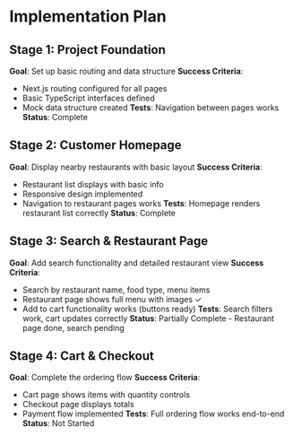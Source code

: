 # Implementation Plan

## Stage 1: Project Foundation
**Goal**: Set up basic routing and data structure
**Success Criteria**: 
- Next.js routing configured for all pages
- Basic TypeScript interfaces defined
- Mock data structure created
**Tests**: Navigation between pages works
**Status**: Complete

## Stage 2: Customer Homepage  
**Goal**: Display nearby restaurants with basic layout
**Success Criteria**:
- Restaurant list displays with basic info
- Responsive design implemented
- Navigation to restaurant pages works
**Tests**: Homepage renders restaurant list correctly
**Status**: Complete

## Stage 3: Search & Restaurant Page
**Goal**: Add search functionality and detailed restaurant view
**Success Criteria**:
- Search by restaurant name, food type, menu items
- Restaurant page shows full menu with images ✓
- Add to cart functionality works (buttons ready)
**Tests**: Search filters work, cart updates correctly
**Status**: Partially Complete - Restaurant page done, search pending

## Stage 4: Cart & Checkout
**Goal**: Complete the ordering flow
**Success Criteria**:
- Cart page shows items with quantity controls
- Checkout page displays totals
- Payment flow implemented
**Tests**: Full ordering flow works end-to-end
**Status**: Not Started